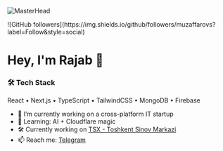 ![MasterHead](https://firebasestorage.googleapis.com/v0/b/flexi-coding.appspot.com/o/dempgi7-520f8d5f-63d4-4453-8822-dbc149ae27f8.gif?alt=media&token=91c0c7b2-93c3-4029-b011-1a8703c5730d)

<p align="left>
    <img
    src="https://komarev.com/ghpvc/?username=muzaffarovs&label=Profile%20views&color=0e75b6&style=flat"
    alt="muzaffarovs"
    />
</p>
    ![GitHub followers](https://img.shields.io/github/followers/muzaffarovs?label=Follow&style=social)

# Hey, I'm Rajab 👋

### 🛠️ Tech Stack
React • Next.js • TypeScript • TailwindCSS • MongoDB • Firebase

- 🔭 I’m currently working on a cross-platform IT startup
- 🌱 Learning: AI + Cloudflare magic
- 🛠️ Currently working on [TSX - Toshkent Sinov Markazi](https://tsxlab.vercel.app/)
- 📫 Reach me: [Telegram](https://t.me/urgeekboy)
